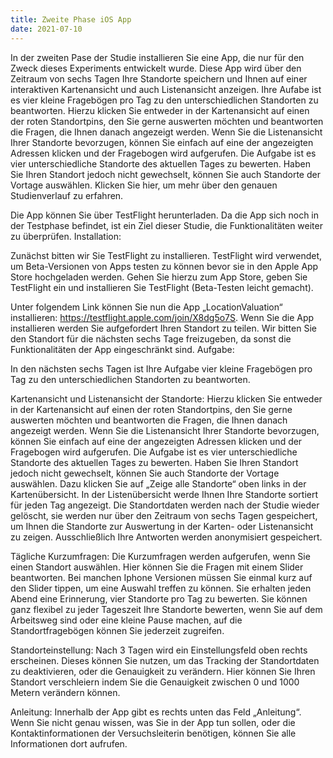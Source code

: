 ```yaml
---
title: Zweite Phase iOS App
date: 2021-07-10
---
```

In der zweiten Pase der Studie installieren Sie eine App, die nur für den Zweck dieses Experiments entwickelt wurde. Diese App wird über den Zeitraum von sechs Tagen Ihre Standorte speichern und Ihnen auf einer interaktiven Kartenansicht und auch Listenansicht anzeigen. Ihre Aufabe ist es vier kleine Fragebögen pro Tag zu den unterschiedlichen Standorten zu beantworten. Hierzu klicken Sie entweder in der Kartenansicht auf einen der roten Standortpins, den Sie gerne auswerten möchten und beantworten die Fragen, die Ihnen danach angezeigt werden. Wenn Sie die Listenansicht Ihrer Standorte bevorzugen, können Sie einfach auf eine der angezeigten Adressen klicken und der Fragebogen wird aufgerufen. Die Aufgabe ist es vier unterschiedliche Standorte des aktuellen Tages zu bewerten. Haben Sie Ihren Standort jedoch nicht gewechselt, können Sie auch Standorte der Vortage auswählen. Klicken Sie hier, um mehr über den genauen Studienverlauf zu erfahren. 

<!--more-->

Die App können Sie über TestFlight herunterladen. Da die App sich noch in der Testphase befindet, ist ein Ziel dieser Studie, die Funktionalitäten weiter zu überprüfen.
Installation: 


Zunächst bitten wir Sie TestFlight zu installieren. TestFlight wird verwendet, um Beta-Versionen von Apps testen zu können bevor sie in den Apple App Store hochgeladen werden. Gehen Sie hierzu zum App Store, geben Sie TestFlight ein und installieren Sie TestFlight (Beta-Testen leicht gemacht). 


Unter folgendem Link können Sie nun die App „LocationValuation“ installieren: https://testflight.apple.com/join/X8dg5o7S. 
Wenn Sie die App installieren werden Sie aufgefordert Ihren Standort zu teilen. Wir bitten Sie den Standort für die nächsten sechs Tage freizugeben, da sonst die Funktionalitäten der App eingeschränkt sind. 
Aufgabe: 

In den nächsten sechs Tagen ist Ihre Aufgabe vier kleine Fragebögen pro Tag zu den unterschiedlichen Standorten zu beantworten. 


Kartenansicht und Listenansicht der Standorte: Hierzu klicken Sie entweder in der Kartenansicht auf einen der roten Standortpins, den Sie gerne auswerten möchten und beantworten die Fragen, die Ihnen danach angezeigt werden. Wenn Sie die Listenansicht Ihrer Standorte bevorzugen, können Sie einfach auf eine der angezeigten Adressen klicken und der Fragebogen wird aufgerufen. Die Aufgabe ist es vier unterschiedliche Standorte des aktuellen Tages zu bewerten. Haben Sie Ihren Standort jedoch nicht gewechselt, können Sie auch Standorte der Vortage auswählen. Dazu klicken Sie auf „Zeige alle Standorte“ oben links in der Kartenübersicht. In der Listenübersicht werde Ihnen Ihre Standorte sortiert für jeden Tag angezeigt. Die Standortdaten werden nach der Studie wieder gelöscht, sie werden nur über den Zeitraum von sechs Tagen gespeichert, um Ihnen die Standorte zur Auswertung in der Karten- oder Listenansicht zu zeigen. Ausschließlich Ihre Antworten werden anonymisiert gespeichert. 

Tägliche Kurzumfragen: Die Kurzumfragen werden aufgerufen, wenn Sie einen Standort auswählen. Hier können Sie die Fragen mit einem Slider beantworten. Bei manchen Iphone Versionen müssen Sie einmal kurz auf den Slider tippen, um eine Auswahl treffen zu können. Sie erhalten jeden Abend eine Erinnerung, vier Standorte pro Tag zu bewerten. Sie können ganz flexibel zu jeder Tageszeit Ihre Standorte bewerten, wenn Sie auf dem Arbeitsweg sind oder eine kleine Pause machen, auf die Standortfragebögen können Sie jederzeit zugreifen.

Standorteinstellung: Nach 3 Tagen wird ein Einstellungsfeld oben rechts erscheinen. Dieses können Sie nutzen, um das Tracking der Standortdaten zu deaktivieren, oder die Genauigkeit zu verändern. Hier können Sie Ihren Standort verschleiern indem Sie die Genauigkeit zwischen 0 und 1000 Metern verändern können. 

Anleitung: Innerhalb der App gibt es rechts unten das Feld „Anleitung“. Wenn Sie nicht genau wissen, was Sie in der App tun sollen, oder die Kontaktinformationen der Versuchsleiterin benötigen, können Sie alle Informationen dort aufrufen. 